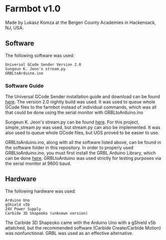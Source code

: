 # Farmbot v1.0

Made by Lukasz Komza at the Bergen County Academies in Hackensack, NJ, USA.

## Software

The following software was used:

```
Universal GCode Sender Version 2.0
Sungeun K. Jeon's stream.py
GRBLtoArduino.ino
```

### Software Guide

The Universal GCode Sender installation guide and download can be found [here](https://winder.github.io/ugs_website/). The version 2.0 nightly build was used. It was used to queue whole GCode files to the farmbot instead of individual commands, which was all that could be done using the serial monitor with GRBLtoArduino.ino

Sungeun K. Jeon's stream.py can be found [here](https://github.com/grbl/grbl/tree/master/doc/script). For this project, simple_stream.py was used, but stream.py can also be implemented. It was also used to queue whole GCode files, but UGS proved to be easier to use.

GRBLtoArduino.ino, along with all the software listed above, can be found in the software folder in this repository. In order to properly used GRBLtoArduino.ino, you must first install the GRBL Arduino Library, which can be done [here](https://blog.protoneer.co.nz/grbl-arduino-library/). GRBLtoArduino was used strictly for testing purposes via the serial monitor at 9600 baud.

## Hardware
The following hardware was used:

```
Arduino Uno
gShield v5b
24V Power Supply
Carbide 3D Shapeoko (unknown version)
```
The Carbide 3D Shapeoko came with the Arduino Uno with a gShield v5b attatched, but the recommended software (Carbide Create/Carbide Motion) was nonfunctional. GRBL was used as an effective alternative.
